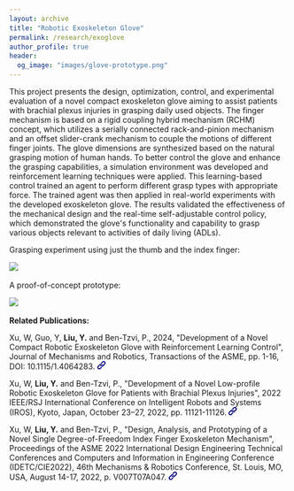 ```yaml
---
layout: archive
title: "Robotic Exoskeleton Glove"
permalink: /research/exoglove
author_profile: true
header:
  og_image: "images/glove-prototype.png"
---
```


This project presents the design, optimization, control, and experimental evaluation of a novel compact exoskeleton glove aiming to assist patients with brachial plexus injuries in grasping daily used objects. The finger mechanism is based on a rigid coupling hybrid mechanism (RCHM) concept, which utilizes a serially connected rack-and-pinion mechanism and an offset slider-crank mechanism to couple the motions of different finger joints. The glove dimensions are synthesized based on the natural grasping motion of human hands. To better control the glove and enhance the grasping capabilities, a simulation environment was developed and reinforcement learning techniques were applied. This learning-based control trained an agent to perform different grasp types with appropriate force. The trained agent was then applied in real-world experiments with the developed exoskeleton glove. The results validated the effectiveness of the mechanical design and the real-time self-adjustable control policy, which demonstrated the glove's functionality and capability to grasp various objects relevant to activities of daily living (ADLs).

Grasping experiment using just the thumb and the index finger:

<img style="height:300px;" src="/images/glove480small.gif"/>

A proof-of-concept prototype:

<img style="height:400px;" src="/images/glove-prototype.png"/>

**Related Publications:**

Xu, W, Guo, Y, **Liu, Y.** and Ben-Tzvi, P., 2024, "Development of a Novel Compact Robotic Exoskeleton Glove with Reinforcement Learning Control", Journal of Mechanisms and Robotics, Transactions of the ASME, pp. 1-16, DOI: 10.1115/1.4064283.  [<img style="height:15px;" src="/images/link.png"/>](https://asmedigitalcollection.asme.org/mechanismsrobotics/article-abstract/doi/10.1115/1.4064283/1192671/Development-of-a-Novel-Compact-Robotic-Exoskeleton?redirectedFrom=fulltext)

Xu, W, **Liu, Y.** and Ben-Tzvi, P., "Development of a Novel Low-profile Robotic Exoskeleton Glove for Patients with Brachial Plexus Injuries", 2022 IEEE/RSJ International Conference on Intelligent Robots and Systems (IROS), Kyoto, Japan, October 23–27, 2022, pp. 11121-11126.  [<img style="height:15px;" src="/images/link.png"/>](https://ieeexplore.ieee.org/abstract/document/9981124)

Xu, W, **Liu, Y.** and Ben-Tzvi, P., "Design, Analysis, and Prototyping of a Novel Single Degree-of-Freedom Index Finger Exoskeleton Mechanism", Proceedings of the ASME 2022 International Design Engineering Technical Conferences and Computers and Information in Engineering Conference (IDETC/CIE2022), 46th Mechanisms & Robotics Conference, St. Louis, MO, USA, August 14-17, 2022, p. V007T07A047.  [<img style="height:15px;" src="/images/link.png"/>](https://asmedigitalcollection.asme.org/IDETC-CIE/proceedings-abstract/IDETC-CIE2022/86281/1150641)
